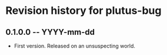 # Revision history for plutus-bug

## 0.1.0.0 -- YYYY-mm-dd

* First version. Released on an unsuspecting world.
